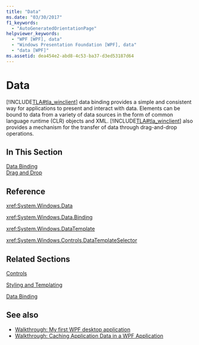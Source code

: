 ```yaml
---
title: "Data"
ms.date: "03/30/2017"
f1_keywords: 
  - "AutoGeneratedOrientationPage"
helpviewer_keywords: 
  - "WPF [WPF], data"
  - "Windows Presentation Foundation [WPF], data"
  - "data [WPF]"
ms.assetid: dea454e2-abd8-4c53-ba37-d3ed53187d64
---
```

# Data
[!INCLUDE[TLA#tla_winclient](../../../../includes/tlasharptla-winclient-md.md)] data binding provides a simple and consistent way for applications to present and interact with data. Elements can be bound to data from a variety of data sources in the form of common language runtime (CLR) objects and XML. [!INCLUDE[TLA#tla_winclient](../../../../includes/tlasharptla-winclient-md.md)] also provides a mechanism for the transfer of data through drag-and-drop operations.  
  
## In This Section  
 [Data Binding](/dotnet/desktop-wpf/data/data-binding-overview)  
 [Drag and Drop](../advanced/drag-and-drop.md)  
  
## Reference  
 <xref:System.Windows.Data>  
  
 <xref:System.Windows.Data.Binding>  
  
 <xref:System.Windows.DataTemplate>  
  
 <xref:System.Windows.Controls.DataTemplateSelector>  
  
## Related Sections  
 [Controls](../controls/index.md)  
  
 [Styling and Templating](/dotnet/desktop-wpf/fundamentals/styles-templates-overview)  
  
 [Data Binding](../advanced/optimizing-performance-data-binding.md)  
  
## See also

- [Walkthrough: My first WPF desktop application](../getting-started/walkthrough-my-first-wpf-desktop-application.md)
- [Walkthrough: Caching Application Data in a WPF Application](../advanced/walkthrough-caching-application-data-in-a-wpf-application.md)
